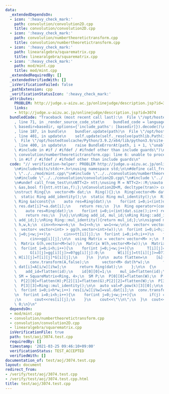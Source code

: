 ```yaml
---
data:
  _extendedDependsOn:
  - icon: ':heavy_check_mark:'
    path: convolution/convolution2D.cpp
    title: convolution/convolution2D.cpp
  - icon: ':heavy_check_mark:'
    path: convolution/numbertheoretictransform.cpp
    title: convolution/numbertheoretictransform.cpp
  - icon: ':heavy_check_mark:'
    path: linearalgebra/squarematrix.cpp
    title: linearalgebra/squarematrix.cpp
  - icon: ':heavy_check_mark:'
    path: mod/mint.cpp
    title: mod/mint.cpp
  _extendedRequiredBy: []
  _extendedVerifiedWith: []
  _isVerificationFailed: false
  _pathExtension: cpp
  _verificationStatusIcon: ':heavy_check_mark:'
  attributes:
    PROBLEM: http://judge.u-aizu.ac.jp/onlinejudge/description.jsp?id=3074
    links:
    - http://judge.u-aizu.ac.jp/onlinejudge/description.jsp?id=3074
  bundledCode: "Traceback (most recent call last):\n  File \"/opt/hostedtoolcache/Python/3.9.2/x64/lib/python3.9/site-packages/onlinejudge_verify/documentation/build.py\"\
    , line 71, in _render_source_code_stat\n    bundled_code = language.bundle(stat.path,\
    \ basedir=basedir, options={'include_paths': [basedir]}).decode()\n  File \"/opt/hostedtoolcache/Python/3.9.2/x64/lib/python3.9/site-packages/onlinejudge_verify/languages/cplusplus.py\"\
    , line 187, in bundle\n    bundler.update(path)\n  File \"/opt/hostedtoolcache/Python/3.9.2/x64/lib/python3.9/site-packages/onlinejudge_verify/languages/cplusplus_bundle.py\"\
    , line 401, in update\n    self.update(self._resolve(pathlib.Path(included), included_from=path))\n\
    \  File \"/opt/hostedtoolcache/Python/3.9.2/x64/lib/python3.9/site-packages/onlinejudge_verify/languages/cplusplus_bundle.py\"\
    , line 400, in update\n    raise BundleErrorAt(path, i + 1, \"unable to process\
    \ #include in #if / #ifdef / #ifndef other than include guards\")\nonlinejudge_verify.languages.cplusplus_bundle.BundleErrorAt:\
    \ convolution/numbertheoretictransform.cpp: line 6: unable to process #include\
    \ in #if / #ifdef / #ifndef other than include guards\n"
  code: "// verification-helper: PROBLEM http://judge.u-aizu.ac.jp/onlinejudge/description.jsp?id=3074\n\
    \n#include<bits/stdc++.h>\nusing namespace std;\n\n#define call_from_test\n#include\
    \ \"../../mod/mint.cpp\"\n#include \"../../convolution/numbertheoretictransform.cpp\"\
    \n#include \"../../convolution/convolution2D.cpp\"\n#include \"../../linearalgebra/squarematrix.cpp\"\
    \n#undef call_from_test\n\nNTT<2> ntt;\nusing M = NTT<2>::M;\nauto tran=[](auto\
    \ &as,bool f){ntt.ntt(as,f);};\nConvolution2D<M, decltype(tran)> conv(tran);\n\
    \nstruct Ring{\n  vector<M> dat;\n  Ring(){};\n  Ring(vector<M> dat):dat(dat){};\n\
    \  static Ring add_identity();\n  static Ring mul_identity();\n  Ring operator*(const\
    \ Ring &a)const{\n    auto res=Ring(dat);\n    for(int i=0;i<(int)dat.size();i++)\
    \ res.dat[i]*=a.dat[i];\n    return res;\n  }\n  Ring operator+(const Ring &a)const{\n\
    \    auto res=Ring(dat);\n    for(int i=0;i<(int)dat.size();i++) res.dat[i]+=a.dat[i];\n\
    \    return res;\n  }\n};\n\nRing add_id, mul_id;\nRing Ring::add_identity(){return\
    \ add_id;};\nRing Ring::mul_identity(){return mul_id;};\n\nsigned main(){\n  int\
    \ h,w,k;\n  cin>>h>>w>>k;\n  h=1<<h;\n  w=1<<w;\n\n  vector< vector<int> > tt(h,vector<int>(w));\n\
    \  vector< vector<int> > gg(h,vector<int>(w));\n  for(int i=0;i<h;i++)\n    for(int\
    \ j=0;j<w;j++)\n      cin>>tt[i][j];\n  for(int i=0;i<h;i++)\n    for(int j=0;j<w;j++)\n\
    \      cin>>gg[i][j];\n\n  using Matrix = vector< vector<M> >;\n  Matrix T(h,vector<M>(w));\n\
    \  Matrix G(h,vector<M>(w));\n  Matrix W(h,vector<M>(w));\n  Matrix H(h,vector<M>(w));\n\
    \  for(int i=0;i<h;i++){\n    for(int j=0;j<w;j++){\n      T[i][j]=tt[i][j]>=0?tt[i][j]:0;\n\
    \      G[i][j]=gg[i][j]>=0?gg[i][j]:0;\n      W[i][j]=tt[i][j]>=0?1:0;\n     \
    \ H[i][j]=T[i][j]*G[i][j];\n    }\n  }\n\n  auto flatten=\n    [&](Matrix A){\n\
    \      conv.transform(A,false);\n      vector<M> dat(h*w);\n      for(int i=0;i<h*w;i++)\
    \ dat[i]=A[i/w][i%w];\n      return Ring(dat);\n    };\n\n  {\n    Matrix id(h,vector<M>(w,M(0)));\n\
    \    add_id=flatten(id);\n    id[0][0]=1;\n    mul_id=flatten(id);\n  }\n\n  using\
    \ SM = SquareMatrix<Ring, 4>;\n  SM P;\n  P[0][0]=flatten(W);\n  P[1][0]=flatten(T);P[1][1]=flatten(W);\n\
    \  P[2][0]=flatten(H);P[2][1]=flatten(G);P[2][2]=flatten(W);\n  P[3][0]=flatten(H);P[3][1]=flatten(G);P[3][2]=flatten(W);\n\
    \  P[3][3]=Ring::mul_identity();\n\n  auto val=P.pow(k)[3][0];\n\n  Matrix res(h,vector<M>(w));\n\
    \  for(int i=0;i<h*w;i++) res[i/w][i%w]=val.dat[i];\n  conv.transform(res,true);\n\
    \n  for(int i=0;i<h;i++){\n    for(int j=0;j<w;j++){\n      if(j) cout<<\" \"\
    ;\n      cout<<res[i][j];\n    }\n    cout<<\"\\n\";\n  }\n  cout<<flush;\n  return\
    \ 0;\n}\n"
  dependsOn:
  - mod/mint.cpp
  - convolution/numbertheoretictransform.cpp
  - convolution/convolution2D.cpp
  - linearalgebra/squarematrix.cpp
  isVerificationFile: true
  path: test/aoj/3074.test.cpp
  requiredBy: []
  timestamp: '2021-03-25 09:46:10+09:00'
  verificationStatus: TEST_ACCEPTED
  verifiedWith: []
documentation_of: test/aoj/3074.test.cpp
layout: document
redirect_from:
- /verify/test/aoj/3074.test.cpp
- /verify/test/aoj/3074.test.cpp.html
title: test/aoj/3074.test.cpp
---
```

